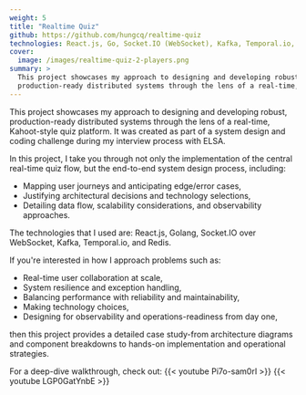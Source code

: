 ```yaml
---
weight: 5
title: "Realtime Quiz"
github: https://github.com/hungcq/realtime-quiz
technologies: React.js, Go, Socket.IO (WebSocket), Kafka, Temporal.io, Redis
cover:
  image: /images/realtime-quiz-2-players.png
summary: >
  This project showcases my approach to designing and developing robust,
  production-ready distributed systems through the lens of a real-time, Kahoot-style quiz platform.
---
```


This project showcases my approach to designing and developing robust, 
production-ready distributed systems through the lens of a real-time, Kahoot-style quiz platform.
It was created as part of a system design and coding challenge during my interview process with ELSA.

In this project, I take you through not only the implementation of the central real-time quiz flow,
but the end-to-end system design process, including:
- Mapping user journeys and anticipating edge/error cases,
- Justifying architectural decisions and technology selections,
- Detailing data flow, scalability considerations, and observability approaches.

The technologies that I used are: React.js, Golang, Socket.IO over WebSocket, Kafka, Temporal.io, and Redis.

If you're interested in how I approach problems such as:
- Real-time user collaboration at scale,
- System resilience and exception handling,
- Balancing performance with reliability and maintainability,
- Making technology choices,
- Designing for observability and operations-readiness from day one,

then this project provides a detailed case study-from architecture diagrams
and component breakdowns to hands-on implementation and operational strategies.

For a deep-dive walkthrough, check out:
{{< youtube Pi7o-sam0rI >}}
{{< youtube LGP0GatYnbE >}}